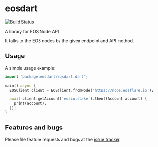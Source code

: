 # eosdart

[![Build Status](https://travis-ci.com/primes-network/eosdart.svg?branch=master)](https://travis-ci.com/primes-network/eosdart)

A library for EOS Node API

It talks to the EOS nodes by the given endpoint and API method.

## Usage

A simple usage example:

```dart
import 'package:eosdart/eosdart.dart';

main() async {
  EOSClient client = EOSClient.fromNode('https://node.eosflare.io');

  await client.getAccount('eosio.stake').then((Account account) {
    print(account);
  });
}

```

## Features and bugs

Please file feature requests and bugs at the [issue tracker][tracker].

[tracker]: https://github.com/primes-network/eosdart/issues
